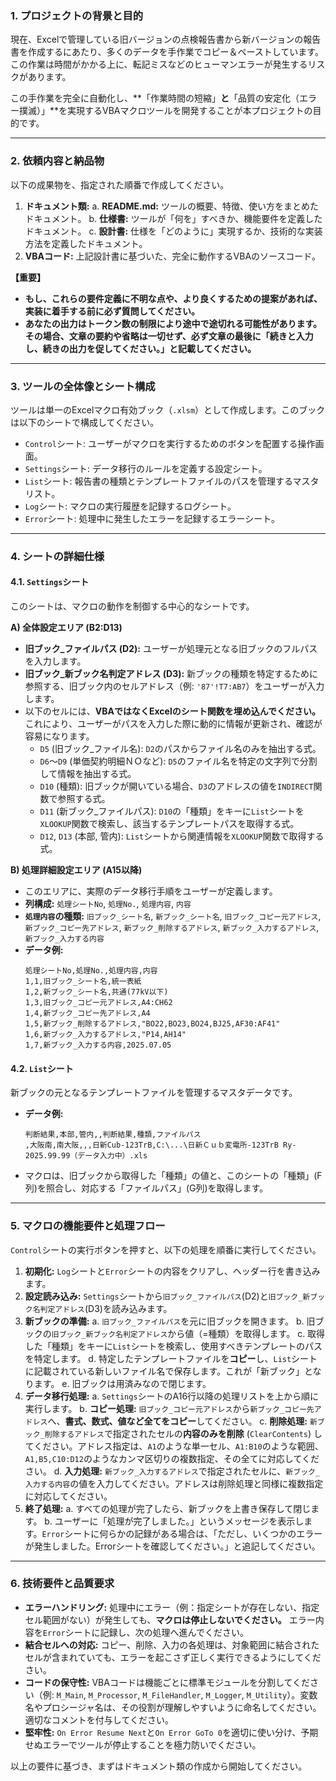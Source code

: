 
### **1. プロジェクトの背景と目的**

現在、Excelで管理している旧バージョンの点検報告書から新バージョンの報告書を作成するにあたり、多くのデータを手作業でコピー＆ペーストしています。この作業は時間がかかる上に、転記ミスなどのヒューマンエラーが発生するリスクがあります。

この手作業を完全に自動化し、**「作業時間の短縮」**と**「品質の安定化（エラー撲滅）」**を実現するVBAマクロツールを開発することが本プロジェクトの目的です。

---

### **2. 依頼内容と納品物**

以下の成果物を、指定された順番で作成してください。

1.  **ドキュメント類:**
    a. **README.md:** ツールの概要、特徴、使い方をまとめたドキュメント。
    b. **仕様書:** ツールが「何を」すべきか、機能要件を定義したドキュメント。
    c. **設計書:** 仕様を「どのように」実現するか、技術的な実装方法を定義したドキュメント。
2.  **VBAコード:** 上記設計書に基づいた、完全に動作するVBAのソースコード。

**【重要】**
- **もし、これらの要件定義に不明な点や、より良くするための提案があれば、実装に着手する前に必ず質問してください。**
- **あなたの出力はトークン数の制限により途中で途切れる可能性があります。その場合、文章の要約や省略は一切せず、必ず文章の最後に「続きと入力し、続きの出力を促してください。」と記載してください。**

---

### **3. ツールの全体像とシート構成**

ツールは単一のExcelマクロ有効ブック（`.xlsm`）として作成します。このブックは以下のシートで構成してください。

-   `Control`シート: ユーザーがマクロを実行するためのボタンを配置する操作画面。
-   `Settings`シート: データ移行のルールを定義する設定シート。
-   `List`シート: 報告書の種類とテンプレートファイルのパスを管理するマスタリスト。
-   `Log`シート: マクロの実行履歴を記録するログシート。
-   `Error`シート: 処理中に発生したエラーを記録するエラーシート。

---

### **4. シートの詳細仕様**

#### **4.1. `Settings`シート**

このシートは、マクロの動作を制御する中心的なシートです。

**A) 全体設定エリア (B2:D13)**
-   **旧ブック_ファイルパス (D2):** ユーザーが処理元となる旧ブックのフルパスを入力します。
-   **旧ブック_新ブック名判定アドレス (D3):** 新ブックの種類を特定するために参照する、旧ブック内のセルアドレス（例: `'87'!T7:AB7`）をユーザーが入力します。
-   以下のセルには、**VBAではなくExcelのシート関数を埋め込んでください。** これにより、ユーザーがパスを入力した際に動的に情報が更新され、確認が容易になります。
    -   `D5` (旧ブック_ファイル名): `D2`のパスからファイル名のみを抽出する式。
    -   `D6`～`D9` (単価契約明細ＮＯなど): `D5`のファイル名を特定の文字列で分割して情報を抽出する式。
    -   `D10` (種類): 旧ブックが開いている場合、`D3`のアドレスの値を`INDIRECT`関数で参照する式。
    -   `D11` (新ブック_ファイルパス): `D10`の「種類」をキーに`List`シートを`XLOOKUP`関数で検索し、該当するテンプレートパスを取得する式。
    -   `D12`, `D13` (本部, 管内): `List`シートから関連情報を`XLOOKUP`関数で取得する式。

**B) 処理詳細設定エリア (A15以降)**
-   このエリアに、実際のデータ移行手順をユーザーが定義します。
-   **列構成:** `処理シートNo`, `処理No.`, `処理内容`, `内容`
-   **`処理内容`の種類:** `旧ブック_シート名`, `新ブック_シート名`, `旧ブック_コピー元アドレス`, `新ブック_コピー先アドレス`, `新ブック_削除するアドレス`, `新ブック_入力するアドレス`, `新ブック_入力する内容`
-   **データ例:**
    ```
    処理シートNo,処理No.,処理内容,内容
    1,1,旧ブック_シート名,統一表紙
    1,2,新ブック_シート名,共通(77kV以下)
    1,3,旧ブック_コピー元アドレス,A4:CH62
    1,4,新ブック_コピー先アドレス,A4
    1,5,新ブック_削除するアドレス,"BO22,BO23,BO24,BJ25,AF30:AF41"
    1,6,新ブック_入力するアドレス,"P14,AH14"
    1,7,新ブック_入力する内容,2025.07.05
    ```

#### **4.2. `List`シート**

新ブックの元となるテンプレートファイルを管理するマスタデータです。

-   **データ例:**
    ```
    判断結果,本部,管内,,判断結果,種類,ファイルパス
    ,大阪南,南大阪,,,日新Cub-123TrB,C:\...\日新Ｃｕｂ変電所-123TrB Ry-2025.99.99（データ入力中）.xls
    ```
-   マクロは、旧ブックから取得した「種類」の値と、このシートの「種類」(F列)を照合し、対応する「ファイルパス」(G列)を取得します。

---

### **5. マクロの機能要件と処理フロー**

`Control`シートの実行ボタンを押すと、以下の処理を順番に実行してください。

1.  **初期化:** `Log`シートと`Error`シートの内容をクリアし、ヘッダー行を書き込みます。
2.  **設定読み込み:** `Settings`シートから`旧ブック_ファイルパス`(D2)と`旧ブック_新ブック名判定アドレス`(D3)を読み込みます。
3.  **新ブックの準備:**
    a. `旧ブック_ファイルパス`を元に旧ブックを開きます。
    b. 旧ブックの`旧ブック_新ブック名判定アドレス`から値（=種類）を取得します。
    c. 取得した「種類」をキーに`List`シートを検索し、使用すべきテンプレートのパスを特定します。
    d. 特定したテンプレートファイルを**コピー**し、`List`シートに記載されている新しいファイル名で保存します。これが「新ブック」となります。
    e. 旧ブックは用済みなので閉じます。
4.  **データ移行処理:**
    a. `Settings`シートのA16行以降の処理リストを上から順に実行します。
    b. **コピー処理:** `旧ブック_コピー元アドレス`から`新ブック_コピー先アドレス`へ、**書式、数式、値など全てをコピー**してください。
    c. **削除処理:** `新ブック_削除するアドレス`で指定されたセルの**内容のみを削除** (`ClearContents`) してください。アドレス指定は、`A1`のような単一セル、`A1:B10`のような範囲、`A1,B5,C10:D12`のようなカンマ区切りの複数指定、その全てに対応してください。
    d. **入力処理:** `新ブック_入力するアドレス`で指定されたセルに、`新ブック_入力する内容`の値を入力してください。アドレスは削除処理と同様に複数指定に対応してください。
5.  **終了処理:**
    a. すべての処理が完了したら、新ブックを上書き保存して閉じます。
    b. ユーザーに「処理が完了しました。」というメッセージを表示します。`Error`シートに何らかの記録がある場合は、「ただし、いくつかのエラーが発生しました。Errorシートを確認してください。」と追記してください。

---

### **6. 技術要件と品質要求**

-   **エラーハンドリング:** 処理中にエラー（例：指定シートが存在しない、指定セル範囲がない）が発生しても、**マクロは停止しないでください。** エラー内容を`Error`シートに記録し、次の処理へ進んでください。
-   **結合セルへの対応:** コピー、削除、入力の各処理は、対象範囲に結合されたセルが含まれていても、エラーを起こさず正しく実行できるようにしてください。
-   **コードの保守性:** VBAコードは機能ごとに標準モジュールを分割してください（例: `M_Main`, `M_Processor`, `M_FileHandler`, `M_Logger`, `M_Utility`）。変数名やプロシージャ名は、その役割が理解しやすいように命名してください。適切なコメントを付与してください。
-   **堅牢性:** `On Error Resume Next`と`On Error GoTo 0`を適切に使い分け、予期せぬエラーでツールが停止することを極力防いでください。

以上の要件に基づき、まずはドキュメント類の作成から開始してください。